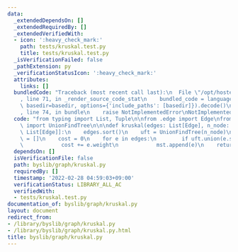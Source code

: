 ```yaml
---
data:
  _extendedDependsOn: []
  _extendedRequiredBy: []
  _extendedVerifiedWith:
  - icon: ':heavy_check_mark:'
    path: tests/kruskal.test.py
    title: tests/kruskal.test.py
  _isVerificationFailed: false
  _pathExtension: py
  _verificationStatusIcon: ':heavy_check_mark:'
  attributes:
    links: []
  bundledCode: "Traceback (most recent call last):\n  File \"/opt/hostedtoolcache/Python/3.10.2/x64/lib/python3.10/site-packages/onlinejudge_verify/documentation/build.py\"\
    , line 71, in _render_source_code_stat\n    bundled_code = language.bundle(stat.path,\
    \ basedir=basedir, options={'include_paths': [basedir]}).decode()\n  File \"/opt/hostedtoolcache/Python/3.10.2/x64/lib/python3.10/site-packages/onlinejudge_verify/languages/python.py\"\
    , line 74, in bundle\n    raise NotImplementedError\nNotImplementedError\n"
  code: "from typing import List, Tuple\n\nfrom .edge import Edge\nfrom ..data.union_find\
    \ import UnionFindTree\n\n\ndef kruskal(edges: List[Edge], n_node: int) -> Tuple[int,\
    \ List[Edge]]:\n    edges.sort()\n    uft = UnionFindTree(n_node)\n    mst: List[Edge]\
    \ = []\n    cost = 0\n    for e in edges:\n        if uft.union(e.src, e.dest):\n\
    \            cost += e.weight\n            mst.append(e)\n    return cost, mst\n"
  dependsOn: []
  isVerificationFile: false
  path: byslib/graph/kruskal.py
  requiredBy: []
  timestamp: '2022-02-28 04:59:03+09:00'
  verificationStatus: LIBRARY_ALL_AC
  verifiedWith:
  - tests/kruskal.test.py
documentation_of: byslib/graph/kruskal.py
layout: document
redirect_from:
- /library/byslib/graph/kruskal.py
- /library/byslib/graph/kruskal.py.html
title: byslib/graph/kruskal.py
---
```


